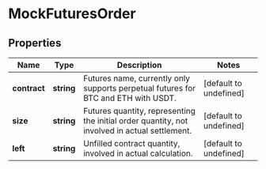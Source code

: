 # MockFuturesOrder

## Properties

Name | Type | Description | Notes
------------ | ------------- | ------------- | -------------
**contract** | **string** | Futures name, currently only supports perpetual futures for BTC and ETH with USDT. | [default to undefined]
**size** | **string** | Futures quantity, representing the initial order quantity, not involved in actual settlement. | [default to undefined]
**left** | **string** | Unfilled contract quantity, involved in actual calculation. | [default to undefined]

